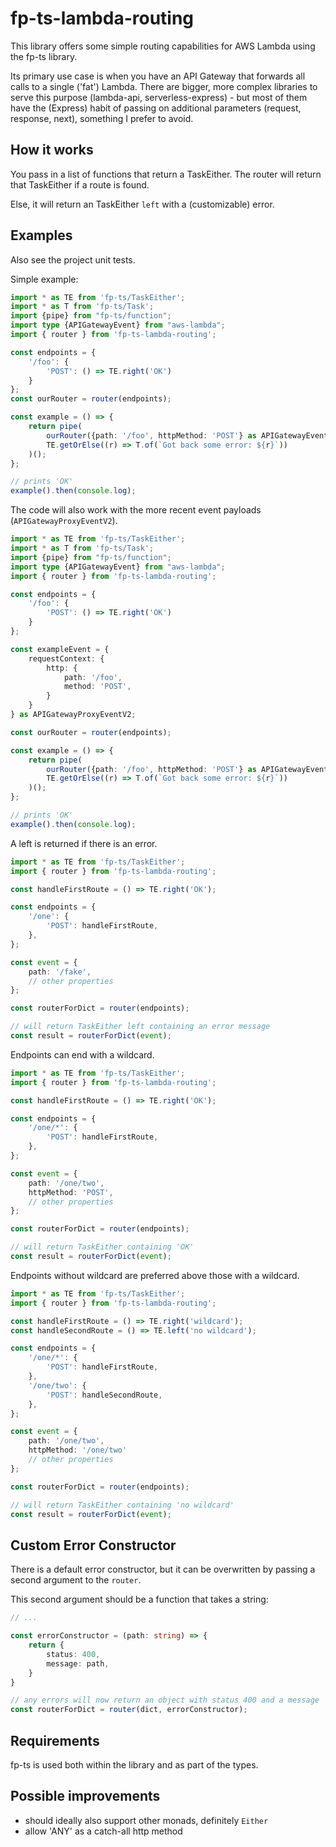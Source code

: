 # fp-ts-lambda-routing

This library offers some simple routing capabilities for AWS Lambda using the fp-ts library.

Its primary use case is when you have an API Gateway that forwards all calls to a single ('fat') Lambda.
There are bigger, more complex libraries to serve this purpose (lambda-api, serverless-express) - 
but most of them have the (Express) habit of passing on additional parameters (request, response, next), something
I prefer to avoid.

## How it works

You pass in a list of functions that return a TaskEither. The router will return that TaskEither if a route is found. 

Else, it will return an TaskEither `left` with a (customizable) error.

## Examples

Also see the project unit tests.

Simple example:

```typescript
import * as TE from 'fp-ts/TaskEither';
import * as T from 'fp-ts/Task';
import {pipe} from "fp-ts/function";
import type {APIGatewayEvent} from "aws-lambda";
import { router } from 'fp-ts-lambda-routing';

const endpoints = {
    '/foo': {
        'POST': () => TE.right('OK')
    }
};
const ourRouter = router(endpoints);

const example = () => {
    return pipe(
        ourRouter({path: '/foo', httpMethod: 'POST'} as APIGatewayEvent),
        TE.getOrElse((r) => T.of(`Got back some error: ${r}`))
    )();
};

// prints 'OK'
example().then(console.log);
```

The code will also work with the more recent event payloads (`APIGatewayProxyEventV2`).

```typescript
import * as TE from 'fp-ts/TaskEither';
import * as T from 'fp-ts/Task';
import {pipe} from "fp-ts/function";
import type {APIGatewayEvent} from "aws-lambda";
import { router } from 'fp-ts-lambda-routing';

const endpoints = {
    '/foo': {
        'POST': () => TE.right('OK')
    }
};

const exampleEvent = {
    requestContext: {
        http: {
            path: '/foo',
            method: 'POST',
        }
    }
} as APIGatewayProxyEventV2;

const ourRouter = router(endpoints);

const example = () => {
    return pipe(
        ourRouter({path: '/foo', httpMethod: 'POST'} as APIGatewayEvent),
        TE.getOrElse((r) => T.of(`Got back some error: ${r}`))
    )();
};

// prints 'OK'
example().then(console.log);
```

A left is returned if there is an error.

```typescript
import * as TE from 'fp-ts/TaskEither';
import { router } from 'fp-ts-lambda-routing';

const handleFirstRoute = () => TE.right('OK');

const endpoints = {
    '/one': {
        'POST': handleFirstRoute,
    },
};

const event = {
    path: '/fake',
    // other properties
};

const routerForDict = router(endpoints);

// will return TaskEither left containing an error message
const result = routerForDict(event);
```

Endpoints can end with a wildcard.

```typescript
import * as TE from 'fp-ts/TaskEither';
import { router } from 'fp-ts-lambda-routing';

const handleFirstRoute = () => TE.right('OK');

const endpoints = {
    '/one/*': {
        'POST': handleFirstRoute,
    },
};

const event = {
    path: '/one/two',
    httpMethod: 'POST',
    // other properties
};

const routerForDict = router(endpoints);

// will return TaskEither containing 'OK'
const result = routerForDict(event);
```

Endpoints without wildcard are preferred above those with a wildcard.

```typescript
import * as TE from 'fp-ts/TaskEither';
import { router } from 'fp-ts-lambda-routing';

const handleFirstRoute = () => TE.right('wildcard');
const handleSecondRoute = () => TE.left('no wildcard');

const endpoints = {
    '/one/*': {
        'POST': handleFirstRoute,
    },
    '/one/two': {
        'POST': handleSecondRoute,
    },
};

const event = {
    path: '/one/two',
    httpMethod: '/one/two'
    // other properties
};

const routerForDict = router(endpoints);

// will return TaskEither containing 'no wildcard'
const result = routerForDict(event);
```

## Custom Error Constructor

There is a default error constructor, but it can be overwritten by passing a second argument to the `router`.

This second argument should be a function that takes a string:

```typescript
// ...

const errorConstructor = (path: string) => {
    return {
        status: 400,
        message: path,
    }
}

// any errors will now return an object with status 400 and a message
const routerForDict = router(dict, errorConstructor);
```

## Requirements

fp-ts is used both within the library and as part of the types.

## Possible improvements

- should ideally also support other monads, definitely `Either`
- allow 'ANY' as a catch-all http method

